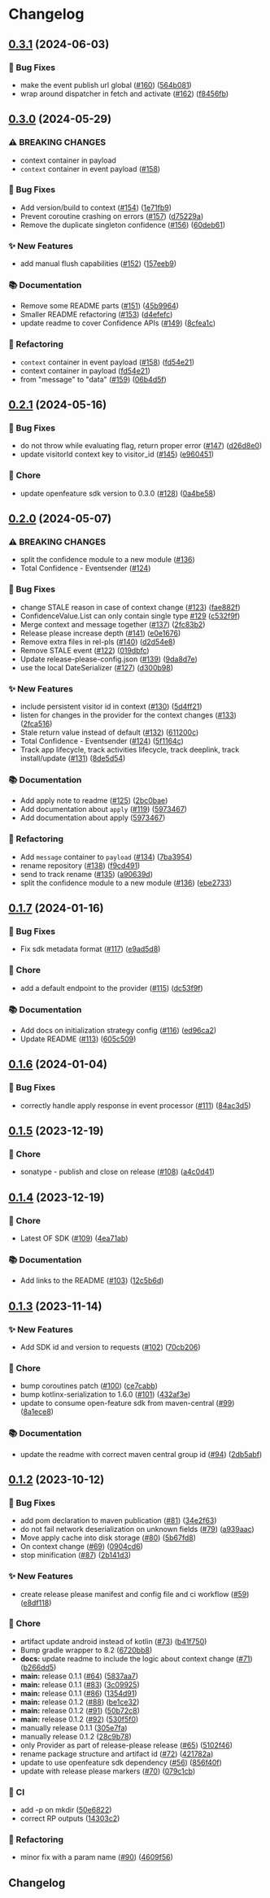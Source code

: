 # Changelog

## [0.3.1](https://github.com/spotify/confidence-sdk-android/compare/0.3.0...0.3.1) (2024-06-03)


### 🐛 Bug Fixes

* make the event publish url global ([#160](https://github.com/spotify/confidence-sdk-android/issues/160)) ([564b081](https://github.com/spotify/confidence-sdk-android/commit/564b081513fe6607d150c69bb30fcb56407215ae))
* wrap around dispatcher in fetch and activate ([#162](https://github.com/spotify/confidence-sdk-android/issues/162)) ([f8456fb](https://github.com/spotify/confidence-sdk-android/commit/f8456fbb42d8eaf1df3855fe864f42f039c3f6c5))

## [0.3.0](https://github.com/spotify/confidence-sdk-android/compare/0.2.1...0.3.0) (2024-05-29)


### ⚠ BREAKING CHANGES

* context container in payload
* `context` container in event payload ([#158](https://github.com/spotify/confidence-sdk-android/issues/158))

### 🐛 Bug Fixes

* Add version/build to context ([#154](https://github.com/spotify/confidence-sdk-android/issues/154)) ([1e71fb9](https://github.com/spotify/confidence-sdk-android/commit/1e71fb99a32b90fd4785ec2aeb7782399b959628))
* Prevent coroutine crashing on errors ([#157](https://github.com/spotify/confidence-sdk-android/issues/157)) ([d75229a](https://github.com/spotify/confidence-sdk-android/commit/d75229a766d9f72c522e0503a8cd34566e7649ae))
* Remove the duplicate singleton confidence ([#156](https://github.com/spotify/confidence-sdk-android/issues/156)) ([60deb61](https://github.com/spotify/confidence-sdk-android/commit/60deb61cb87029d21b792de9719bf431bb4a26cb))


### ✨ New Features

* add manual flush capabilities ([#152](https://github.com/spotify/confidence-sdk-android/issues/152)) ([157eeb9](https://github.com/spotify/confidence-sdk-android/commit/157eeb955df663d163877e1e659e9472dde7d4c6))


### 📚 Documentation

* Remove some README parts ([#151](https://github.com/spotify/confidence-sdk-android/issues/151)) ([45b9964](https://github.com/spotify/confidence-sdk-android/commit/45b996432606e0154fe73df847068bb025bf96bc))
* Smaller README refactoring ([#153](https://github.com/spotify/confidence-sdk-android/issues/153)) ([d4efefc](https://github.com/spotify/confidence-sdk-android/commit/d4efefcabdd4cc2c06694221aab7b57d300db995))
* update readme to cover Confidence APIs ([#149](https://github.com/spotify/confidence-sdk-android/issues/149)) ([8cfea1c](https://github.com/spotify/confidence-sdk-android/commit/8cfea1caf8dfe4ce89c21546fdc23f413a4cd65a))


### 🔄 Refactoring

* `context` container in event payload ([#158](https://github.com/spotify/confidence-sdk-android/issues/158)) ([fd54e21](https://github.com/spotify/confidence-sdk-android/commit/fd54e2186f531f3a4d4f4449eb5b0aeb828c1aed))
* context container in payload ([fd54e21](https://github.com/spotify/confidence-sdk-android/commit/fd54e2186f531f3a4d4f4449eb5b0aeb828c1aed))
* from "message" to "data" ([#159](https://github.com/spotify/confidence-sdk-android/issues/159)) ([06b4d5f](https://github.com/spotify/confidence-sdk-android/commit/06b4d5f2a34e64ff9035129c3f0c8b8a784caad2))

## [0.2.1](https://github.com/spotify/confidence-sdk-android/compare/0.2.0...0.2.1) (2024-05-16)


### 🐛 Bug Fixes

* do not throw while evaluating flag, return proper error ([#147](https://github.com/spotify/confidence-sdk-android/issues/147)) ([d26d8e0](https://github.com/spotify/confidence-sdk-android/commit/d26d8e025dd72365d8bd28d07f71eba27d7287ef))
* update visitorId context key to visitor_id ([#145](https://github.com/spotify/confidence-sdk-android/issues/145)) ([e960451](https://github.com/spotify/confidence-sdk-android/commit/e960451f916fd5614cdc676e983c7e93badcd8bd))


### 🧹 Chore

* update openfeature sdk version to 0.3.0 ([#128](https://github.com/spotify/confidence-sdk-android/issues/128)) ([0a4be58](https://github.com/spotify/confidence-sdk-android/commit/0a4be5872f49527aff6310addadfd66a2e83dfd6))

## [0.2.0](https://github.com/spotify/confidence-sdk-android/compare/0.1.7...0.2.0) (2024-05-07)


### ⚠ BREAKING CHANGES

* split the confidence module to a new module ([#136](https://github.com/spotify/confidence-sdk-android/issues/136))
* Total Confidence - Eventsender ([#124](https://github.com/spotify/confidence-sdk-android/issues/124))

### 🐛 Bug Fixes

* change STALE reason in case of context change ([#123](https://github.com/spotify/confidence-sdk-android/issues/123)) ([fae882f](https://github.com/spotify/confidence-sdk-android/commit/fae882f433fd451ba889ea0e570c449d7c60fb67))
* ConfidenceValue.List can only contain single type [#129](https://github.com/spotify/confidence-sdk-android/issues/129) ([c532f9f](https://github.com/spotify/confidence-sdk-android/commit/c532f9f0ce6dac00d224e91c44b22ccec43e8c9d))
* Merge context and message together ([#137](https://github.com/spotify/confidence-sdk-android/issues/137)) ([2fc83b2](https://github.com/spotify/confidence-sdk-android/commit/2fc83b2852c4f7a6f6bd89cab5df4c08f6b39e75))
* Release please increase depth ([#141](https://github.com/spotify/confidence-sdk-android/issues/141)) ([e0e1676](https://github.com/spotify/confidence-sdk-android/commit/e0e1676bee2a2d01918a0f9f33f1bed27a8e55f3))
* Remove extra files in rel-pls ([#140](https://github.com/spotify/confidence-sdk-android/issues/140)) ([d2d54e8](https://github.com/spotify/confidence-sdk-android/commit/d2d54e808f52b305eba05b89f76386fa6fba39ff))
* Remove STALE event ([#122](https://github.com/spotify/confidence-sdk-android/issues/122)) ([019dbfc](https://github.com/spotify/confidence-sdk-android/commit/019dbfc57a09dcd98134ce54247409a3e7b8127d))
* Update release-please-config.json ([#139](https://github.com/spotify/confidence-sdk-android/issues/139)) ([9da8d7e](https://github.com/spotify/confidence-sdk-android/commit/9da8d7e3c3e9e35c3672ad2ca1d2d2726a29e542))
* use the local DateSerializer ([#127](https://github.com/spotify/confidence-sdk-android/issues/127)) ([d300b98](https://github.com/spotify/confidence-sdk-android/commit/d300b98c84cb11c1b0b7139a48bd7adb61f3ed40))


### ✨ New Features

* include persistent visitor id in context ([#130](https://github.com/spotify/confidence-sdk-android/issues/130)) ([5d4ff21](https://github.com/spotify/confidence-sdk-android/commit/5d4ff2114c84c21f9a7096217bf2ebce096c7061))
* listen for changes in the provider for the context changes ([#133](https://github.com/spotify/confidence-sdk-android/issues/133)) ([2fca516](https://github.com/spotify/confidence-sdk-android/commit/2fca5161d39cb75cdc4489e77812f6e5e4c04368))
* Stale return value instead of default ([#132](https://github.com/spotify/confidence-sdk-android/issues/132)) ([611200c](https://github.com/spotify/confidence-sdk-android/commit/611200c33b4d7f701a19d509d26c4cd0668e56e0))
* Total Confidence - Eventsender ([#124](https://github.com/spotify/confidence-sdk-android/issues/124)) ([5f1164c](https://github.com/spotify/confidence-sdk-android/commit/5f1164c85b20737453b0d893812105e3d29e447e))
* Track app lifecycle, track activities lifecycle, track deeplink, track install/update ([#131](https://github.com/spotify/confidence-sdk-android/issues/131)) ([8de5d54](https://github.com/spotify/confidence-sdk-android/commit/8de5d54135aad33158a212011956148ba8b94202))


### 📚 Documentation

* Add apply note to readme ([#125](https://github.com/spotify/confidence-sdk-android/issues/125)) ([2bc0bae](https://github.com/spotify/confidence-sdk-android/commit/2bc0bae4c2b6b1919a8029e9f60235a3dd382461))
* Add documentation about `apply` ([#119](https://github.com/spotify/confidence-sdk-android/issues/119)) ([5973467](https://github.com/spotify/confidence-sdk-android/commit/597346777b7534986c7c99ccb669d08688117397))
* Add documentation about apply ([5973467](https://github.com/spotify/confidence-sdk-android/commit/597346777b7534986c7c99ccb669d08688117397))


### 🔄 Refactoring

* Add `message` container to `payload` ([#134](https://github.com/spotify/confidence-sdk-android/issues/134)) ([7ba3954](https://github.com/spotify/confidence-sdk-android/commit/7ba39541d003dd985209a35908351d074adbf4ea))
* rename repository ([#138](https://github.com/spotify/confidence-sdk-android/issues/138)) ([f9cd491](https://github.com/spotify/confidence-sdk-android/commit/f9cd491a74360e41719148d5c65f39dd3c6ff2dc))
* send to track rename ([#135](https://github.com/spotify/confidence-sdk-android/issues/135)) ([a90639d](https://github.com/spotify/confidence-sdk-android/commit/a90639d8d7f7718c1329dbb4489986df9895efcd))
* split the confidence module to a new module ([#136](https://github.com/spotify/confidence-sdk-android/issues/136)) ([ebe2733](https://github.com/spotify/confidence-sdk-android/commit/ebe27338366c56878ffced17d59b2e74360e0873))

## [0.1.7](https://github.com/spotify/confidence-openfeature-provider-kotlin/compare/0.1.6...0.1.7) (2024-01-16)


### 🐛 Bug Fixes

* Fix sdk metadata format ([#117](https://github.com/spotify/confidence-openfeature-provider-kotlin/issues/117)) ([e9ad5d8](https://github.com/spotify/confidence-openfeature-provider-kotlin/commit/e9ad5d826874005d0211dbc3d1f6ea1b6c115005))


### 🧹 Chore

* add a default endpoint to the provider ([#115](https://github.com/spotify/confidence-openfeature-provider-kotlin/issues/115)) ([dc53f9f](https://github.com/spotify/confidence-openfeature-provider-kotlin/commit/dc53f9f5e5c31051e7187ede1bb11099258faa62))


### 📚 Documentation

* Add docs on initialization strategy config ([#116](https://github.com/spotify/confidence-openfeature-provider-kotlin/issues/116)) ([ed96ca2](https://github.com/spotify/confidence-openfeature-provider-kotlin/commit/ed96ca27157d4bd34dc80e13bc1aff49f7d8f92c))
* Update README ([#113](https://github.com/spotify/confidence-openfeature-provider-kotlin/issues/113)) ([605c509](https://github.com/spotify/confidence-openfeature-provider-kotlin/commit/605c5095f5d5ddc9981075a80257240974a589ad))

## [0.1.6](https://github.com/spotify/confidence-openfeature-provider-kotlin/compare/0.1.5...0.1.6) (2024-01-04)


### 🐛 Bug Fixes

* correctly handle apply response in event processor ([#111](https://github.com/spotify/confidence-openfeature-provider-kotlin/issues/111)) ([84ac3d5](https://github.com/spotify/confidence-openfeature-provider-kotlin/commit/84ac3d50ea3a68f8d64491ecadfb7e49f46c0694))

## [0.1.5](https://github.com/spotify/confidence-openfeature-provider-kotlin/compare/0.1.4...0.1.5) (2023-12-19)


### 🧹 Chore

* sonatype - publish and close on release ([#108](https://github.com/spotify/confidence-openfeature-provider-kotlin/issues/108)) ([a4c0d41](https://github.com/spotify/confidence-openfeature-provider-kotlin/commit/a4c0d4181187ade5722f08e69a23563a68af647c))

## [0.1.4](https://github.com/spotify/confidence-openfeature-provider-kotlin/compare/0.1.3...0.1.4) (2023-12-19)


### 🧹 Chore

* Latest OF SDK ([#109](https://github.com/spotify/confidence-openfeature-provider-kotlin/issues/109)) ([4ea71ab](https://github.com/spotify/confidence-openfeature-provider-kotlin/commit/4ea71ab5020da055923e3c36773c48ec1c47d04d))


### 📚 Documentation

* Add links to the README ([#103](https://github.com/spotify/confidence-openfeature-provider-kotlin/issues/103)) ([12c5b6d](https://github.com/spotify/confidence-openfeature-provider-kotlin/commit/12c5b6d3158f9d3a19b7f9ce9e98167e61b15836))

## [0.1.3](https://github.com/spotify/confidence-openfeature-provider-kotlin/compare/0.1.2...0.1.3) (2023-11-14)


### ✨ New Features

* Add SDK id and version to requests ([#102](https://github.com/spotify/confidence-openfeature-provider-kotlin/issues/102)) ([70cb206](https://github.com/spotify/confidence-openfeature-provider-kotlin/commit/70cb20649d32e715833d4f9de7d0faef6256741d))


### 🧹 Chore

* bump coroutines patch ([#100](https://github.com/spotify/confidence-openfeature-provider-kotlin/issues/100)) ([ce7cabb](https://github.com/spotify/confidence-openfeature-provider-kotlin/commit/ce7cabb1d7d672d2ff6e68248abdbd53d308e61b))
* bump kotlinx-serialization to 1.6.0 ([#101](https://github.com/spotify/confidence-openfeature-provider-kotlin/issues/101)) ([432af3e](https://github.com/spotify/confidence-openfeature-provider-kotlin/commit/432af3eb431db6272886764d55dd8d3acff4c20f))
* update to consume open-feature sdk from maven-central ([#99](https://github.com/spotify/confidence-openfeature-provider-kotlin/issues/99)) ([8a1ece8](https://github.com/spotify/confidence-openfeature-provider-kotlin/commit/8a1ece8ba4aff7a189f4d10cc38fd279d1d67b27))


### 📚 Documentation

* update the readme with correct maven central group id ([#94](https://github.com/spotify/confidence-openfeature-provider-kotlin/issues/94)) ([2db5abf](https://github.com/spotify/confidence-openfeature-provider-kotlin/commit/2db5abf7d60559c8a5b8da07ea970ba08784e90d))

## [0.1.2](https://github.com/spotify/confidence-openfeature-provider-kotlin/compare/v0.1.2...0.1.2) (2023-10-12)


### 🐛 Bug Fixes

* add pom declaration to maven publication ([#81](https://github.com/spotify/confidence-openfeature-provider-kotlin/issues/81)) ([34e2f63](https://github.com/spotify/confidence-openfeature-provider-kotlin/commit/34e2f6366a0932f4a0e5cc3d45aaa5a5f92144d9))
* do not fail network deserialization on unknown fields ([#79](https://github.com/spotify/confidence-openfeature-provider-kotlin/issues/79)) ([a939aac](https://github.com/spotify/confidence-openfeature-provider-kotlin/commit/a939aac4d18ea296423829e1f6a914ec15982bf6))
* Move apply cache into disk storage ([#80](https://github.com/spotify/confidence-openfeature-provider-kotlin/issues/80)) ([5b67fd8](https://github.com/spotify/confidence-openfeature-provider-kotlin/commit/5b67fd86cc7a1accf36cc001a23330368de9f0bd))
* On context change ([#69](https://github.com/spotify/confidence-openfeature-provider-kotlin/issues/69)) ([0904cd6](https://github.com/spotify/confidence-openfeature-provider-kotlin/commit/0904cd6205312cab822b0eb8ecc39e64923a534e))
* stop minification ([#87](https://github.com/spotify/confidence-openfeature-provider-kotlin/issues/87)) ([2b141d3](https://github.com/spotify/confidence-openfeature-provider-kotlin/commit/2b141d39dc859bbb92b61aabcbbc9f6e3125ce2a))


### ✨ New Features

* create release please manifest and config file and ci workflow ([#59](https://github.com/spotify/confidence-openfeature-provider-kotlin/issues/59)) ([e8df118](https://github.com/spotify/confidence-openfeature-provider-kotlin/commit/e8df118143c904e17d8b95c95f86ae62a920ed00))


### 🧹 Chore

* artifact update android instead of kotlin ([#73](https://github.com/spotify/confidence-openfeature-provider-kotlin/issues/73)) ([b41f750](https://github.com/spotify/confidence-openfeature-provider-kotlin/commit/b41f750e4ad91823e8d3399a450c19ce1c2a841e))
* Bump gradle wrapper to 8.2 ([6720bb8](https://github.com/spotify/confidence-openfeature-provider-kotlin/commit/6720bb8ee35a3572a0ec57312765a855b01cceae))
* **docs:** update readme to include the logic about context change ([#71](https://github.com/spotify/confidence-openfeature-provider-kotlin/issues/71)) ([b266dd5](https://github.com/spotify/confidence-openfeature-provider-kotlin/commit/b266dd5d0ab3f128ccc9b6bc15a53af56a4ce51e))
* **main:** release 0.1.1 ([#64](https://github.com/spotify/confidence-openfeature-provider-kotlin/issues/64)) ([5837aa7](https://github.com/spotify/confidence-openfeature-provider-kotlin/commit/5837aa730aff7983f238a247f77f9dbff2eb59fa))
* **main:** release 0.1.1 ([#83](https://github.com/spotify/confidence-openfeature-provider-kotlin/issues/83)) ([3c09925](https://github.com/spotify/confidence-openfeature-provider-kotlin/commit/3c09925018d8b13e512c988392de0e85d7b9c5da))
* **main:** release 0.1.1 ([#86](https://github.com/spotify/confidence-openfeature-provider-kotlin/issues/86)) ([1354d91](https://github.com/spotify/confidence-openfeature-provider-kotlin/commit/1354d9155147e5f5be23ecc686e1809e49094a01))
* **main:** release 0.1.2 ([#88](https://github.com/spotify/confidence-openfeature-provider-kotlin/issues/88)) ([be1ce32](https://github.com/spotify/confidence-openfeature-provider-kotlin/commit/be1ce3222e38209bf0f0cdb218b2d4917948556e))
* **main:** release 0.1.2 ([#91](https://github.com/spotify/confidence-openfeature-provider-kotlin/issues/91)) ([50b72c8](https://github.com/spotify/confidence-openfeature-provider-kotlin/commit/50b72c87a253cee76adae09446b512bc3c7cc3f6))
* **main:** release 0.1.2 ([#92](https://github.com/spotify/confidence-openfeature-provider-kotlin/issues/92)) ([530f5f0](https://github.com/spotify/confidence-openfeature-provider-kotlin/commit/530f5f0ba3c573fde4b7eafc83a8921c96bc2121))
* manually release 0.1.1 ([305e7fa](https://github.com/spotify/confidence-openfeature-provider-kotlin/commit/305e7fa641b7624a4a50e4c38477e6e8020679ac))
* manually release 0.1.2 ([28c9b78](https://github.com/spotify/confidence-openfeature-provider-kotlin/commit/28c9b78e211fcdf167d0d8d542d100ee10d740fd))
* only Provider as part of release-please release ([#65](https://github.com/spotify/confidence-openfeature-provider-kotlin/issues/65)) ([5102f46](https://github.com/spotify/confidence-openfeature-provider-kotlin/commit/5102f46066f68ef5f4894f5e21fbbb4ded8baf1c))
* rename package structure and artifact id ([#72](https://github.com/spotify/confidence-openfeature-provider-kotlin/issues/72)) ([421782a](https://github.com/spotify/confidence-openfeature-provider-kotlin/commit/421782a2b5c62b15a8b29e38e1ad29bac035b4a8))
* update to use openfeature sdk dependency ([#56](https://github.com/spotify/confidence-openfeature-provider-kotlin/issues/56)) ([856f40f](https://github.com/spotify/confidence-openfeature-provider-kotlin/commit/856f40f796ec6cbba7ee477c3d54aa40333d5026))
* update with release please markers ([#70](https://github.com/spotify/confidence-openfeature-provider-kotlin/issues/70)) ([079c1cb](https://github.com/spotify/confidence-openfeature-provider-kotlin/commit/079c1cb097ed3cdb22d00cceaa603b3dd2fa8921))


### 🚦 CI

* add -p on mkdir ([50e6822](https://github.com/spotify/confidence-openfeature-provider-kotlin/commit/50e68220e954a35242b601868b4608d9195f97ed))
* correct RP outputs ([14303c2](https://github.com/spotify/confidence-openfeature-provider-kotlin/commit/14303c2fb6b8df7e42fc06d93981dc5f9e8a9c23))


### 🔄 Refactoring

* minor fix with a param name ([#90](https://github.com/spotify/confidence-openfeature-provider-kotlin/issues/90)) ([4609f56](https://github.com/spotify/confidence-openfeature-provider-kotlin/commit/4609f56e0f1a545e74f21d4621f876762029616e))

## Changelog
